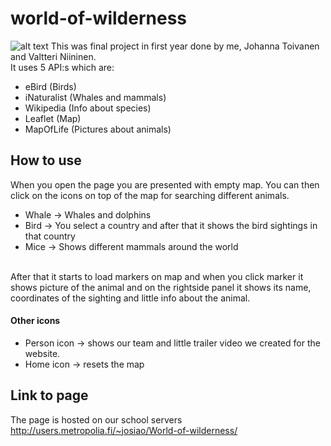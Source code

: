 # world-of-wilderness
![alt text](https://github.com/JosiaOrava/world-of-wilderness/tree/main/img/readme/wow.png)
This was final project in first year done by me, Johanna Toivanen and Valtteri Niininen.
<br> It uses 5 API:s which are: <br>
* eBird (Birds) <br>
* iNaturalist (Whales and mammals)<br>
* Wikipedia (Info about species)<br>
* Leaflet (Map)<br>
* MapOfLife (Pictures about animals)<br>

## How to use
When you open the page you are presented with empty map. You can then click on the icons on top of the map for searching different animals.
* Whale -> Whales and dolphins
* Bird -> You select a country and after that it shows the bird sightings in that country
* Mice -> Shows different mammals around the world
<br>
After that it starts to load markers on map and when you click marker it shows picture of the animal and on the rightside panel it shows its name, coordinates of the sighting and little info about the animal. <br>

#### Other icons
* Person icon -> shows our team and little trailer video we created for the website.
* Home icon -> resets the map

## Link to page
The page is hosted on our school servers
http://users.metropolia.fi/~josiao/World-of-wilderness/
